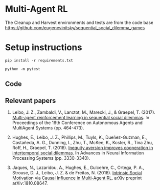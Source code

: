 
# Multi-Agent RL



The Cleanup and Harvest environments and tests are from the code base
https://github.com/eugenevinitsky/sequential_social_dilemma_games


# Setup instructions

```
pip install -r requirements.txt

python -m pytest
```


## Code


## Relevant papers

1. Leibo, J. Z., Zambaldi, V., Lanctot, M., Marecki, J., & Graepel, T. (2017). [Multi-agent reinforcement learning in sequential social dilemmas](https://arxiv.org/abs/1702.03037). In Proceedings of the 16th Conference on Autonomous Agents and MultiAgent Systems (pp. 464-473).

2.  Hughes, E., Leibo, J. Z., Phillips, M., Tuyls, K., Dueñez-Guzman, E., Castañeda, A. G., Dunning, I., Zhu, T., McKee, K., Koster, R., Tina Zhu, Roff, H., Graepel, T. (2018). [Inequity aversion improves cooperation in intertemporal social dilemmas](https://arxiv.org/abs/1803.08884). In Advances in Neural Information Processing Systems (pp. 3330-3340).

3. Jaques, N., Lazaridou, A., Hughes, E., Gulcehre, C., Ortega, P. A., Strouse, D. J., Leibo, J. Z. & de Freitas, N. (2018). [Intrinsic Social Motivation via Causal Influence in Multi-Agent RL](https://arxiv.org/abs/1810.08647). arXiv preprint arXiv:1810.08647. 




        
